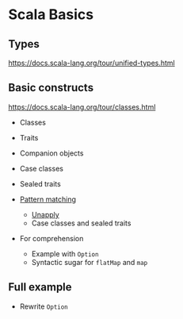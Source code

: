 # Scala Basics

## Types

https://docs.scala-lang.org/tour/unified-types.html

## Basic constructs

https://docs.scala-lang.org/tour/classes.html

 - Classes
 - Traits
 - Companion objects
 - Case classes
 - Sealed traits

 - [Pattern matching](https://docs.scala-lang.org/tour/pattern-matching.html
)
   - [Unapply](https://docs.scala-lang.org/tour/extractor-objects.html)
   - Case classes and sealed traits

 - For comprehension
   - Example with `Option`
   - Syntactic sugar for `flatMap` and `map`

## Full example

 - Rewrite `Option`
